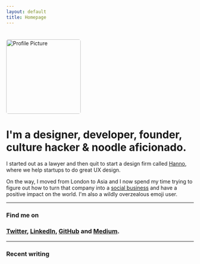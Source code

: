 ```yaml
---
layout: default
title: Homepage
---
```


<div class="row">
  <div class="col-sm-4">
    <img style="margin: 22px 25px 0 0; width: 200px; max-width: 100%; border-radius: 5px;" class="right" src="{{ site.baseurl }}/assets/img/avatar.jpg" alt="Profile Picture" title="wow, very face, such photograph, wow">
  </div>
  <div class="col-sm-8">
    <h1>I'm a designer, developer, founder, culture hacker &amp; noodle aficionado.</h1>
    <p class="lead">I started out as a lawyer and then quit to start a design firm called <a href="http://hanno.co">Hanno</a>, where we help startups to do great UX design.</p>
    <p class="lead">On the way, I moved from London to Asia and I now spend my time trying to figure out how to turn that company into a <a href="https://en.wikipedia.org/wiki/Social_business" title="social business">social business</a> and have a positive impact on the world. I'm also a wildly overzealous emoji user.</p>
  </div>
</div>

<hr>

<div class="row">
  <div class="col-sm-4">
    <h3>Find me on</h3>
  </div>
  <div class="col-sm-8">
    <h3><a href="https://twitter.com/jon_lay" title="">Twitter</a>, <a href="https://www.linkedin.com/in/jonlay" title="LinkedIn">LinkedIn</a>, <a href="https://github.com/jonlay" title="GitHub">GitHub</a> and <a href="https://medium.com/@jon_lay" title="Medium">Medium</a>.</h3>
  </div>
</div>

<hr>

<div class="row">
  <div class="col-lg-4">
    <h3>Recent writing</h3>
  </div>
  <div class="col-lg-8">
    <div id="ajax-container"></div>
    <div class="post-index" class="container">
      <ul class="posts post-list list-unstyled" id="container">
      </ul>
    </div>
  </div>
</div>

<script type="text/html" id="exampleTemplate">
  <li class="post-stub" >
    <p class="lead"><a title="<!=title!>" href="<!=link!>"><!=title!></a></p>
  </li>
</script>